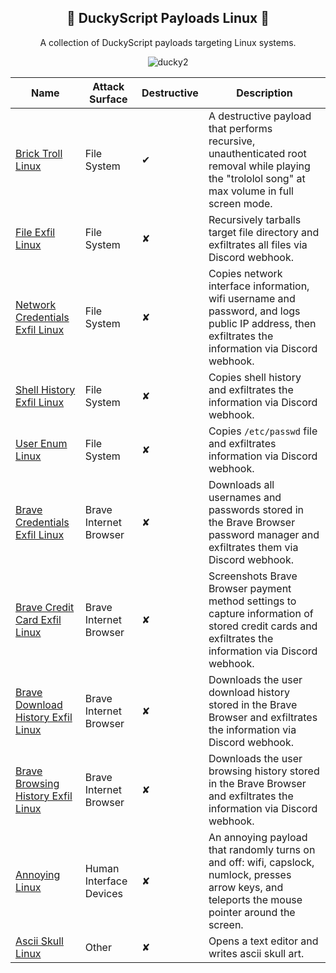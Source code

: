 <div align="center">

## 🐧 DuckyScript Payloads Linux 🐧
A collection of DuckyScript payloads targeting Linux systems.

![ducky2](https://github.com/user-attachments/assets/c51e766e-75bc-4b22-b444-1631bf88adde)

</div>

|Name|Attack Surface|Destructive|Description|
|-----|-----|-----|-----|
|[Brick Troll Linux](https://github.com/OSINTI4L/DuckyScript-Payloads-Linux/blob/main/Payloads/Brick_Troll_Linux.txt)|File System|✔|A destructive payload that performs recursive, unauthenticated root removal while playing the "trololol song" at max volume in full screen mode.
|[File Exfil Linux](https://github.com/OSINTI4L/DuckyScript-Payloads-Linux/blob/main/Payloads/File_Exfil_Linux.txt)|File System|✘|Recursively tarballs target file directory and exfiltrates all files via Discord webhook.
|[Network Credentials Exfil Linux](https://github.com/OSINTI4L/DuckyScript-Payloads-Linux/blob/main/Payloads/Network_Credentials_Exfil_Linux.txt)|File System|✘|Copies network interface information, wifi username and password, and logs public IP address, then exfiltrates the information via Discord webhook.
|[Shell History Exfil Linux](https://github.com/OSINTI4L/DuckyScript-Payloads-Linux/blob/main/Payloads/Shell_History_Exfil_Linux.txt)|File System|✘|Copies shell history and exfiltrates the information via Discord webhook.
|[User Enum Linux](https://github.com/OSINTI4L/DuckyScript-Payloads-Linux/blob/main/Payloads/User_Enum_Linux.txt)|File System|✘|Copies `/etc/passwd` file and exfiltrates information via Discord webhook.
|[Brave Credentials Exfil Linux](https://github.com/OSINTI4L/DuckyScript-Payloads-Linux/blob/main/Payloads/Brave%20Browser/Brave_Credentials_Exfil_Linux.txt)|Brave Internet Browser|✘|Downloads all usernames and passwords stored in the Brave Browser password manager and exfiltrates them via Discord webhook.
|[Brave Credit Card Exfil Linux](https://github.com/OSINTI4L/DuckyScript-Payloads-Linux/blob/main/Payloads/Brave%20Browser/Brave_Credit_Card_Exfil_Linux.txt)|Brave Internet Browser|✘|Screenshots Brave Browser payment method settings to capture information of stored credit cards and exfiltrates the information via Discord webhook.
|[Brave Download History Exfil Linux](https://github.com/OSINTI4L/DuckyScript-Payloads-Linux/blob/main/Payloads/Brave%20Browser/Brave_Download_History_Exfil_Linux.txt)|Brave Internet Browser|✘|Downloads the user download history stored in the Brave Browser and exfiltrates the information via Discord webhook.
|[Brave Browsing History Exfil Linux](https://github.com/OSINTI4L/DuckyScript-Payloads-Linux/blob/main/Payloads/Brave%20Browser/Brave_Browsing_History_Exfil_Linux.txt)|Brave Internet Browser|✘|Downloads the user browsing history stored in the Brave Browser and exfiltrates the information via Discord webhook.
|[Annoying Linux](https://github.com/OSINTI4L/DuckyScript-Payloads-Linux/tree/main/Payloads/Annoying_Linux)|Human Interface Devices|✘|An annoying payload that randomly turns on and off: wifi, capslock, numlock, presses arrow keys, and teleports the mouse pointer around the screen.
|[Ascii Skull Linux](https://github.com/OSINTI4L/DuckyScript-Payloads-Linux/blob/main/Payloads/Ascii_Skull_Linux.txt)|Other|✘|Opens a text editor and writes ascii skull art.
